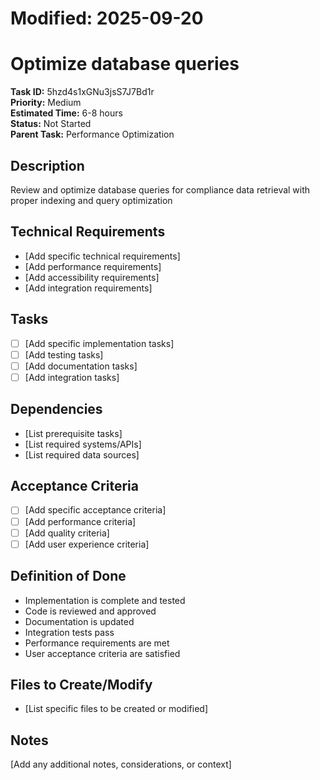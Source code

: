 # Modified: 2025-09-20

# Optimize database queries

**Task ID:** 5hzd4s1xGNu3jsS7J7Bd1r  
**Priority:** Medium  
**Estimated Time:** 6-8 hours  
**Status:** Not Started  
**Parent Task:** Performance Optimization

## Description
Review and optimize database queries for compliance data retrieval with proper indexing and query optimization

## Technical Requirements
- [Add specific technical requirements]
- [Add performance requirements]
- [Add accessibility requirements]
- [Add integration requirements]

## Tasks
- [ ] [Add specific implementation tasks]
- [ ] [Add testing tasks]
- [ ] [Add documentation tasks]
- [ ] [Add integration tasks]

## Dependencies
- [List prerequisite tasks]
- [List required systems/APIs]
- [List required data sources]

## Acceptance Criteria
- [ ] [Add specific acceptance criteria]
- [ ] [Add performance criteria]
- [ ] [Add quality criteria]
- [ ] [Add user experience criteria]

## Definition of Done
- Implementation is complete and tested
- Code is reviewed and approved
- Documentation is updated
- Integration tests pass
- Performance requirements are met
- User acceptance criteria are satisfied

## Files to Create/Modify
- [List specific files to be created or modified]

## Notes
[Add any additional notes, considerations, or context]

